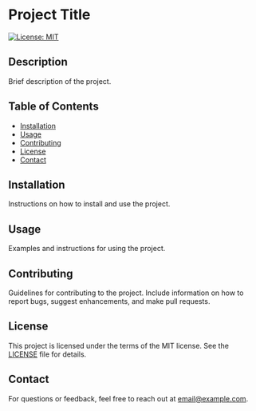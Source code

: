 # Project Title

[![License: MIT](https://img.shields.io/badge/License-MIT-yellow.svg)](https://opensource.org/licenses/MIT)

## Description

Brief description of the project.

## Table of Contents

- [Installation](#installation)
- [Usage](#usage)
- [Contributing](#contributing)
- [License](#license)
- [Contact](#contact)

## Installation

Instructions on how to install and use the project.

## Usage

Examples and instructions for using the project.

## Contributing

Guidelines for contributing to the project. Include information on how to report bugs, suggest enhancements, and make pull requests.

## License

This project is licensed under the terms of the MIT license. See the [LICENSE](LICENSE) file for details.

## Contact

For questions or feedback, feel free to reach out at [email@example.com](mailto:email@example.com).

